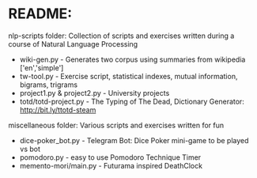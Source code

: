 # README:
nlp-scripts folder: Collection of scripts and exercises written during a course of Natural Language Processing
- wiki-gen.py               - Generates two corpus using summaries from wikipedia ['en','simple']
- tw-tool.py                - Exercise script, statistical indexes, mutual information, bigrams, trigrams
- project1.py & project2.py - University projects
- totd/totd-project.py      - The Typing of The Dead, Dictionary Generator: http://bit.ly/ttotd-steam

miscellaneous folder: Various scripts and exercises written for fun
- dice-poker_bot.py         - Telegram Bot: Dice Poker mini-game to be played vs bot
- pomodoro.py               - easy to use Pomodoro Technique Timer
- memento-mori/main.py      - Futurama inspired DeathClock
